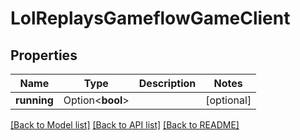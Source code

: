 # LolReplaysGameflowGameClient

## Properties

Name | Type | Description | Notes
------------ | ------------- | ------------- | -------------
**running** | Option<**bool**> |  | [optional]

[[Back to Model list]](../README.md#documentation-for-models) [[Back to API list]](../README.md#documentation-for-api-endpoints) [[Back to README]](../README.md)


